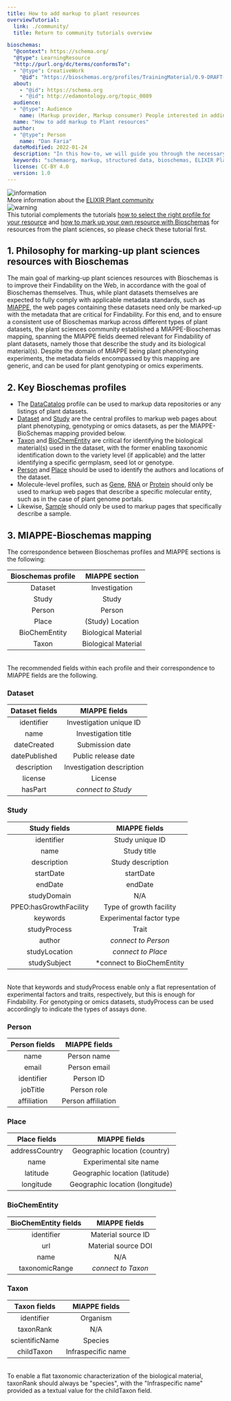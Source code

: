 ```yaml
---
title: How to add markup to plant resources
overviewTutorial:
  link: ./community/
  title: Return to community tutorials overview

bioschemas:
  "@context": https://schema.org/
  "@type": LearningResource
  "http://purl.org/dc/terms/conformsTo":
  - "@type": CreativeWork
    "@id": "https://bioschemas.org/profiles/TrainingMaterial/0.9-DRAFT-2020_12_08/"
  about:
    - "@id": https://schema.org
    - "@id": http://edamontology.org/topic_0089
  audience:
  - "@type": Audience
    name: (Markup provider, Markup consumer) People interested in adding Bioschemas markup to their own Plant resource
  name: "How to add markup to Plant resources"
  author:
  - "@type": Person
    name: "Dan Faria"
  dateModified: 2022-01-24
  description: "In this how-to, we will guide you through the necessary steps in order to get a JSON-LD markup describing your own IPlantDP resource using a Bioschemas profile"
  keywords: "schemaorg, markup, structured data, bioschemas, ELIXIR Plant Community"
  license: CC-BY 4.0
  version: 1.0
---
```


<div class="col d-flex align-items-start rounded p-4 mb-4 mt-3 shadow">
  <img class="align-self-center me-3" src="{{ '/tutorials/images/information_mark.png' | relative_url }}" alt="information">
  <div>
      More information about the <a href="https://elixir-europe.org/communities/plant-sciences" target="_blank">ELIXIR Plant community</a>
  </div>
</div> 

<div class="col d-flex align-items-start rounded p-4 mb-4 mt-3 shadow">
  <img class="align-self-center me-3" src="{{ '/tutorials/images/exclamation_mark.png' | relative_url }}" alt="warning">
  <div>
      This tutorial complements the tutorials <a href="../howto/howto_right_profile">how to select the right profile for your resource</a> and
      <a href="../howto/howto_add_markup">how to mark up your own resource with Bioschemas</a> for resources from the plant sciences, so please
      check these tutorial first.
  </div>
</div> 


## 1. Philosophy for marking-up plant sciences resources with Bioschemas
The main goal of marking-up plant sciences resources with Bioschemas is to improve their Findability on the Web, in accordance with the goal of Bioschemas themselves.
Thus, while plant datasets themselves are expected to fully comply with applicable metadata standards, such as [MIAPPE](https://www.miappe.org/), the web pages
containing these datasets need only be marked-up with the metadata that are critical for Findability. For this end, and to ensure a consistent use of Bioschemas markup
across different types of plant datasets, the plant sciences community established a MIAPPE-Bioschemas mapping, spanning the MIAPPE fields deemed relevant for
Findability of plant datasets, namely those that describe the study and its biological material(s). Despite the domain of MIAPPE being plant phenotyping experiments,
the metadata fields encompassed by this mapping are generic, and can be used for plant genotyping or omics experiments.

## 2. Key Bioschemas profiles
- The [DataCatalog](https://schema.org/DataCatalog) profile can be used to markup data repositories or any listings of plant datasets.
- [Dataset](https://schema.org/Dataset) and [Study](https://bioschemas.org/Study) are the central profiles to markup web pages about plant phenotyping, genotyping or omics datasets, as per the MIAPPE-BioSchemas mapping provided below.
- [Taxon](https://bioschemas.org/Taxon) and [BioChemEntity](https://bioschemas.org/BioChemEntity) are critical for identifying the biological material(s) used in the dataset, with the former enabling taxonomic identification down to the variety level (if applicable) and the latter identifying a specific germplasm, seed lot or genotype.
- [Person](https://schema.org/Person) and [Place](https://schema.org/Place) should be used to identify the authors and locations of the dataset.
- Molecule-level profiles, such as [Gene](https://bioschemas.org/Gene), [RNA](https://bioschemas.org/RNA) or [Protein](https://bioschemas.org/Protein) should only be used to markup web pages that describe a specific molecular entity, such as in the case of plant genome portals.
- Likewise, [Sample](https://bioschemas.org/Sample) should only be used to markup pages that specifically describe a sample.

## 3. MIAPPE-Bioschemas mapping

The correspondence between Bioschemas profiles and MIAPPE sections is the following:

| Bioschemas profile | MIAPPE section      |
|:------------------:|:-------------------:|
| Dataset            | Investigation       |
| Study              | Study               |
| Person             | Person              |
| Place              | (Study) Location    |
| BioChemEntity      | Biological Material |
| Taxon              | Biological Material |

<br/>
The recommended fields within each profile and their correspondence to MIAPPE fields are the following.

### Dataset

| Dataset fields | MIAPPE fields             |
|:--------------:|:-------------------------:|
| identifier     | Investigation unique ID   |
| name	         | Investigation title       |
| dateCreated    | Submission date           |
| datePublished	 | Public release date       |
| description    | Investigation description |
| license        | License                   |
| hasPart        | *connect to Study*        |

### Study

| Study fields           | MIAPPE fields             |
|:----------------------:|:-------------------------:|
| identifier             | Study unique ID           |
| name                   | Study title               |
| description            | Study description         |
| startDate              | startDate                 |
| endDate                | endDate                   |
| studyDomain            | N/A                       |
| PPEO:hasGrowthFacility | Type of growth facility   |
| keywords               | Experimental factor type  |
| studyProcess           | Trait                     |
| author                 | *connect to Person*       |
| studyLocation          | *connect to Place*        |
| studySubject           | *connect to BioChemEntity |

<br/>
Note that keywords and studyProcess enable only a flat representation of experimental factors and traits, respectively, but this is enough for Findability.
For genotyping or omics datasets, studyProcess can be used accordingly to indicate the types of assays done.

### Person

| Person fields  | MIAPPE fields      |
|:--------------:|:------------------:|
| name	         | Person name        |
| email	         | Person email       |
| identifier     | Person ID          |
| jobTitle       | Person role        |
| affiliation    | Person affiliation |

### Place

| Place  fields  | MIAPPE fields                   |
|:--------------:|:-------------------------------:|
| addressCountry | Geographic location (country)   |
| name           | Experimental site name          |
| latitude       | Geographic location (latitude)  |
| longitude      | Geographic location (longitude) |

### BioChemEntity

| BioChemEntity fields   | MIAPPE fields        |
|:----------------------:|:--------------------:|
| identifier             | Material source ID   |
| url                    | Material source DOI  |
| name                   | N/A                  |
| taxonomicRange         | *connect to Taxon*   |

### Taxon

| Taxon fields   | MIAPPE fields        |
|:--------------:|:--------------------:|
| identifier     | Organism             |
| taxonRank      | N/A                  |
| scientificName | Species              |
| childTaxon     | Infraspecific name   |

<br/>
To enable a flat taxonomic characterization of the biological material, taxonRank should always be "species", with the "Infraspecific name" provided as a textual value for the childTaxon field.